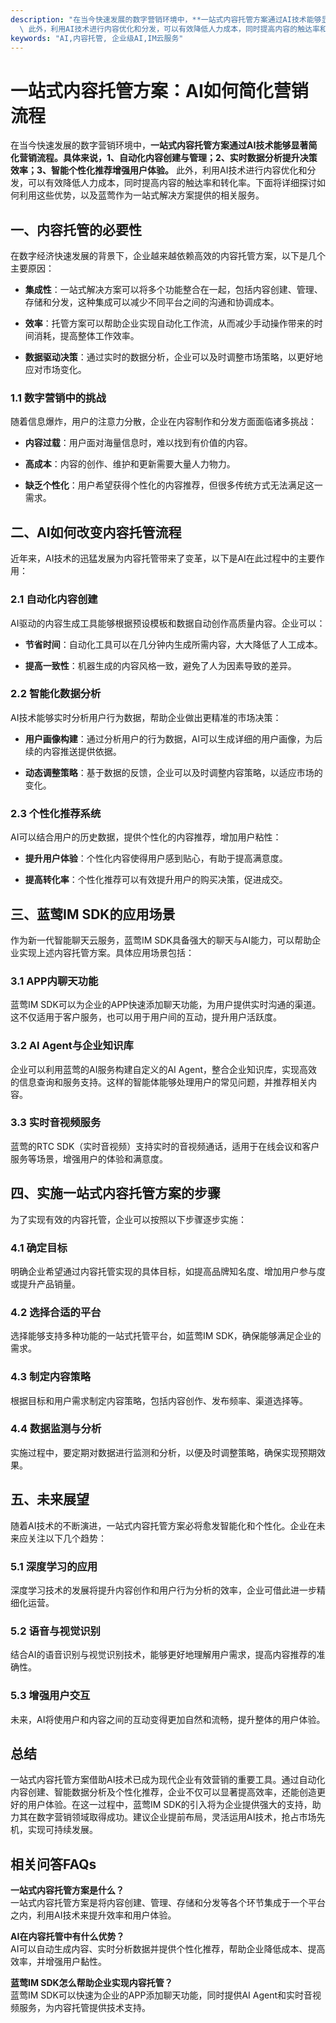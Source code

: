 ```yaml
---
description: "在当今快速发展的数字营销环境中，**一站式内容托管方案通过AI技术能够显著简化营销流程。具体来说，1、自动化内容创建与管理；2、实时数据分析提升决策效率；3、智能个性化推荐增强用户体验。**\
  \ 此外，利用AI技术进行内容优化和分发，可以有效降低人力成本，同时提高内容的触达率和转化率。下面将详细探讨如何利用这些优势，以及蓝莺作为一站式解决方案提供的相关服务。"
keywords: "AI,内容托管, 企业级AI,IM云服务"
---
```

# 一站式内容托管方案：AI如何简化营销流程

在当今快速发展的数字营销环境中，**一站式内容托管方案通过AI技术能够显著简化营销流程。具体来说，1、自动化内容创建与管理；2、实时数据分析提升决策效率；3、智能个性化推荐增强用户体验。** 此外，利用AI技术进行内容优化和分发，可以有效降低人力成本，同时提高内容的触达率和转化率。下面将详细探讨如何利用这些优势，以及蓝莺作为一站式解决方案提供的相关服务。

## 一、内容托管的必要性

在数字经济快速发展的背景下，企业越来越依赖高效的内容托管方案，以下是几个主要原因：

- **集成性**：一站式解决方案可以将多个功能整合在一起，包括内容创建、管理、存储和分发，这种集成可以减少不同平台之间的沟通和协调成本。
  
- **效率**：托管方案可以帮助企业实现自动化工作流，从而减少手动操作带来的时间消耗，提高整体工作效率。
  
- **数据驱动决策**：通过实时的数据分析，企业可以及时调整市场策略，以更好地应对市场变化。

### 1.1 数字营销中的挑战

随着信息爆炸，用户的注意力分散，企业在内容制作和分发方面面临诸多挑战：

- **内容过载**：用户面对海量信息时，难以找到有价值的内容。
  
- **高成本**：内容的创作、维护和更新需要大量人力物力。

- **缺乏个性化**：用户希望获得个性化的内容推荐，但很多传统方式无法满足这一需求。

## 二、AI如何改变内容托管流程

近年来，AI技术的迅猛发展为内容托管带来了变革，以下是AI在此过程中的主要作用：

### 2.1 自动化内容创建

AI驱动的内容生成工具能够根据预设模板和数据自动创作高质量内容。企业可以：

- **节省时间**：自动化工具可以在几分钟内生成所需内容，大大降低了人工成本。
  
- **提高一致性**：机器生成的内容风格一致，避免了人为因素导致的差异。

### 2.2 智能化数据分析

AI技术能够实时分析用户行为数据，帮助企业做出更精准的市场决策：

- **用户画像构建**：通过分析用户的行为数据，AI可以生成详细的用户画像，为后续的内容推送提供依据。
  
- **动态调整策略**：基于数据的反馈，企业可以及时调整内容策略，以适应市场的变化。

### 2.3 个性化推荐系统

AI可以结合用户的历史数据，提供个性化的内容推荐，增加用户粘性：

- **提升用户体验**：个性化内容使得用户感到贴心，有助于提高满意度。
  
- **提高转化率**：个性化推荐可以有效提升用户的购买决策，促进成交。

## 三、蓝莺IM SDK的应用场景

作为新一代智能聊天云服务，蓝莺IM SDK具备强大的聊天与AI能力，可以帮助企业实现上述内容托管方案。具体应用场景包括：

### 3.1 APP内聊天功能

蓝莺IM SDK可以为企业的APP快速添加聊天功能，为用户提供实时沟通的渠道。这不仅适用于客户服务，也可以用于用户间的互动，提升用户活跃度。

### 3.2 AI Agent与企业知识库

企业可以利用蓝莺的AI服务构建自定义的AI Agent，整合企业知识库，实现高效的信息查询和服务支持。这样的智能体能够处理用户的常见问题，并推荐相关内容。

### 3.3 实时音视频服务

蓝莺的RTC SDK（实时音视频）支持实时的音视频通话，适用于在线会议和客户服务等场景，增强用户的体验和满意度。

## 四、实施一站式内容托管方案的步骤

为了实现有效的内容托管，企业可以按照以下步骤逐步实施：

### 4.1 确定目标

明确企业希望通过内容托管实现的具体目标，如提高品牌知名度、增加用户参与度或提升产品销量。

### 4.2 选择合适的平台

选择能够支持多种功能的一站式托管平台，如蓝莺IM SDK，确保能够满足企业的需求。

### 4.3 制定内容策略

根据目标和用户需求制定内容策略，包括内容创作、发布频率、渠道选择等。

### 4.4 数据监测与分析

实施过程中，要定期对数据进行监测和分析，以便及时调整策略，确保实现预期效果。

## 五、未来展望

随着AI技术的不断演进，一站式内容托管方案必将愈发智能化和个性化。企业在未来应关注以下几个趋势：

### 5.1 深度学习的应用

深度学习技术的发展将提升内容创作和用户行为分析的效率，企业可借此进一步精细化运营。

### 5.2 语音与视觉识别

结合AI的语音识别与视觉识别技术，能够更好地理解用户需求，提高内容推荐的准确性。

### 5.3 增强用户交互

未来，AI将使用户和内容之间的互动变得更加自然和流畅，提升整体的用户体验。

## 总结

一站式内容托管方案借助AI技术已成为现代企业有效营销的重要工具。通过自动化内容创建、智能数据分析及个性化推荐，企业不仅可以显著提高效率，还能创造更好的用户体验。在这一过程中，蓝莺IM SDK的引入将为企业提供强大的支持，助力其在数字营销领域取得成功。建议企业提前布局，灵活运用AI技术，抢占市场先机，实现可持续发展。

## 相关问答FAQs

**一站式内容托管方案是什么？**  
一站式内容托管方案是将内容创建、管理、存储和分发等各个环节集成于一个平台之内，利用AI技术来提升效率和用户体验。

**AI在内容托管中有什么优势？**  
AI可以自动生成内容、实时分析数据并提供个性化推荐，帮助企业降低成本、提高效率，并增强用户黏性。

**蓝莺IM SDK怎么帮助企业实现内容托管？**  
蓝莺IM SDK可以快速为企业的APP添加聊天功能，同时提供AI Agent和实时音视频服务，为内容托管提供技术支持。
